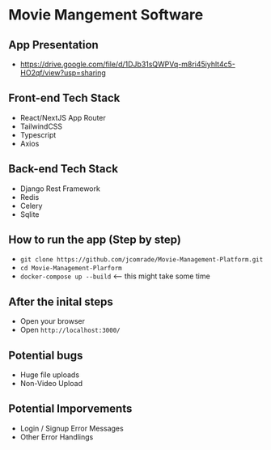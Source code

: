 # Movie Mangement Software

## App Presentation
- https://drive.google.com/file/d/1DJb31sQWPVq-m8ri45iyhlt4c5-HO2qf/view?usp=sharing

## Front-end Tech Stack
- React/NextJS App Router
- TailwindCSS
- Typescript
- Axios

## Back-end Tech Stack
- Django Rest Framework
- Redis
- Celery
- Sqlite

## How to run the app (Step by step)
- `git clone https://github.com/jcomrade/Movie-Management-Platform.git`
- `cd Movie-Management-Plarform`
- `docker-compose up --build` <-- this might take some time

## After the inital steps
- Open your browser
- Open `http://localhost:3000/`


## Potential bugs
- Huge file uploads
- Non-Video Upload

## Potential Imporvements
- Login / Signup Error Messages
- Other Error Handlings